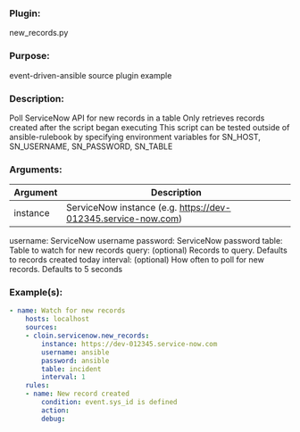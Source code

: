 
### Plugin:
new_records.py

### Purpose:
event-driven-ansible source plugin example

### Description:
Poll ServiceNow API for new records in a table
Only retrieves records created after the script began executing
This script can be tested outside of ansible-rulebook by specifying
environment variables for SN_HOST, SN_USERNAME, SN_PASSWORD, SN_TABLE

### Arguments:
| Argument | Description |
| --- | --- |
| instance | ServiceNow instance (e.g. https://dev-012345.service-now.com) |
username: ServiceNow username
password: ServiceNow password
table:    Table to watch for new records
query:    (optional) Records to query. Defaults to records created today
interval: (optional) How often to poll for new records. Defaults to 5 seconds

### Example(s):
```yaml
- name: Watch for new records
    hosts: localhost
    sources:
    - cloin.servicenow.new_records:
        instance: https://dev-012345.service-now.com
        username: ansible
        password: ansible
        table: incident
        interval: 1
    rules:
    - name: New record created
        condition: event.sys_id is defined
        action:
        debug:

